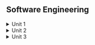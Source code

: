 ## Software Engineering
<details>
<summary>Unit 1</summary>

- Software 
  - Introduction
  - Characteristics
  - Components
  - Applications
  - Software Process Model
  - Software Development Life Cycle
- Models
  - Introduction
  - Waterfall Model
  - Spiral Model
  - Prototyping Model
- Software Poject Management
  - Introduction 
  - Concept
  - Components
- Metrics
  - Introduction
  - Role of metrics 
  - Types of Metrics
    - Product Metrics
    - Process Metrics
    - Project Metrics
  - Normalization of Metrics
    - Size Oriented Metrics
    - Function Oriented Metrics
- Measurement
  - Introduction
  - Principles of Measurement
    - Formulation
    - Colection
    - Analysis
    - Interpretation
    - Feedback 
  - Types of Measurement
    - Direct Measurement
    - Indirect Measurement
</details>

<details>
<summary>Unit 2</summary>

- Software Project Planning 
  - Objective
  - Guidelines
  - Process
  - Activities
  - Decomposition Techniques
  - Software Sizing
  - Problem Based Estimation
  - Cost estimation Model
  - COCOMO Model
  - The software Equation
- System Analysis
  - Introduction
  - Design
  - Principles of Structured Analysis
  - Requirement Analysis
  - Software requirement Specification
  - Entity Relationship Diagram
  - Data Dictionary
  - Notations Tables of Data Dictionary
</details>


<details>
<summary>Unit 3</summary>

- Software Design
  - Objective
  - Principles
  - Concepts
- Methodologies
  - Introduction
  - Data Design
  - Architectural Design
  - Procedural Design
  - Object Oriented Concepts
- Testing
  - Testing Fundamentals
  - Priciples of testing fundamentals
  - Software Testability
  - Test Cases
  - Types of test cases
  - Unit testing
  - White Box Testing
  - Black Box Testing
  - Testing Strategies
    - Validation
    - Verification
    - Integration Testing 

</details>

